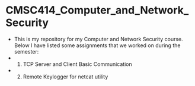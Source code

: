 # CMSC414_Computer_and_Network_Security

- This is my repository for my Computer and Network Security course. Below I have listed some assignments that we worked on during the semester:
- 1) TCP Server and Client Basic Communication
- 2) Remote Keylogger for netcat utility

